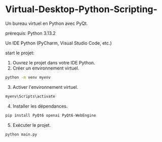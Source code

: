 # Virtual-Desktop-Python-Scripting-
Un bureau virtuel en Python avec PyQt.

prérequis:
Python 3.13.2

Un IDE Python (PyCharm, Visual Studio Code, etc.)

start le projet:
1. Ouvrez le projet dans votre IDE Python.
2. Créer un environnement virtuel.
```bash
python -m venv myenv
```
3. Activer l'environnement virtuel.
```bash
myenv\Scripts\activate
```
4. Installer les dépendances.
```bash
pip install PyQt6 openai PyQt6-WebEngine
```
5. Exécuter le projet.
```bash
python main.py
```
